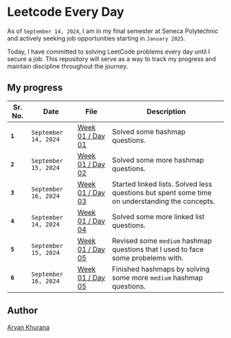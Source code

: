 # Leetcode Every Day

As of `September 14, 2024`, I am in my final semester at Seneca Polytechnic and actively seeking job opportunities starting in `January 2025`.

Today, I have committed to solving LeetCode problems every day until I secure a job. This repository will serve as a way to track my progress and maintain discipline throughout the journey.

## My progress

| Sr. No. | Date                 | File                                    | Description                                                                                    |
| ------- | -------------------- | --------------------------------------- | ---------------------------------------------------------------------------------------------- |
| **`1`** | `September 14, 2024` | [Week 01 / Day 01](./Week-001/Day01.py) | Solved some hashmap questions.                                                                 |
| **`2`** | `September 15, 2024` | [Week 01 / Day 02](./Week-001/Day02.py) | Solved some more hashmap questions.                                                            |
| **`3`** | `September 16, 2024` | [Week 01 / Day 03](./Week-001/Day03.py) | Started linked lists. Solved less questions but spent some time on understanding the concepts. |
| **`4`** | `September 14, 2024` | [Week 01 / Day 04](./Week-001/Day04.py) | Solved some more linked list questions.                                                        |
| **`5`** | `September 15, 2024` | [Week 01 / Day 05](./Week-001/Day05.py) | Revised some `medium` hashmap questions that I used to face some probelems with.               |
| **`6`** | `September 16, 2024` | [Week 01 / Day 05](./Week-001/Day06.py) | Finished hashmaps by solving some more `medium` hashmap questions.                             |

## Author

[Aryan Khurana](https://www.github.com/AryanK1511)
